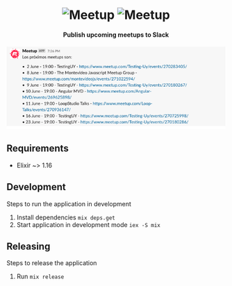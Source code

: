 <h1 align="center">
  <br>
  <img src="https://www.meetup.com/mu_static/en-US/logo--script.004ada05.svg" alt="Meetup" width="200">
  <img src="https://www.svgrepo.com/show/62629/robot.svg" alt="Meetup" width="100">
  <br>
</h1>

<h4 align="center">Publish upcoming meetups to Slack</h4>

<p align="center">
  <img src="img.png">
</p>

## Requirements

* Elixir ~> 1.16

## Development

Steps to run the application in development

1. Install dependencies `mix deps.get`
2. Start application in development mode `iex -S mix`

## Releasing

Steps to release the application

1. Run `mix release`
